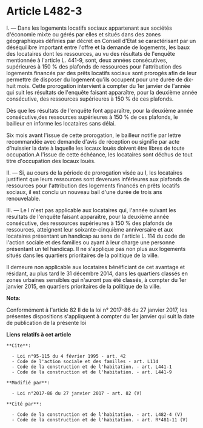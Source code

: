 # Article L482-3

I. ― Dans les logements locatifs sociaux appartenant aux sociétés d'économie mixte ou gérés par elles et situés dans des
zones géographiques définies par décret en Conseil d'Etat se caractérisant par un déséquilibre important entre l'offre et la
demande de logements, les baux des locataires dont les ressources, au vu des résultats de l'enquête mentionnée à l'article L.
441-9, sont, deux années consécutives, supérieures à 150 % des plafonds de ressources pour l'attribution des logements
financés par des prêts locatifs sociaux sont prorogés afin de leur permettre de disposer du logement qu'ils occupent pour une
durée de dix-huit mois. Cette prorogation intervient à compter du 1er janvier de l'année qui suit les résultats de l'enquête
faisant apparaître, pour la deuxième année consécutive, des ressources supérieures à 150 % de ces plafonds. 

Dès que les résultats de l'enquête font apparaître, pour la deuxième année consécutive,des ressources supérieures à 150 % de
ces plafonds, le bailleur en informe les locataires sans délai. 

Six mois avant l'issue de cette prorogation, le bailleur notifie par lettre recommandée avec demande d'avis de réception ou
signifie par acte d'huissier la date à laquelle les locaux loués doivent être libres de toute occupation.A l'issue de cette
échéance, les locataires sont déchus de tout titre d'occupation des locaux loués. 

II. ― Si, au cours de la période de prorogation visée au I, les locataires justifient que leurs ressources sont devenues
inférieures aux plafonds de ressources pour l'attribution des logements financés en prêts locatifs sociaux, il est conclu un
nouveau bail d'une durée de trois ans renouvelable. 

III. ― Le I n'est pas applicable aux locataires qui, l'année suivant les résultats de l'enquête faisant apparaître, pour la
deuxième année consécutive, des ressources supérieures à 150 % des plafonds de ressources, atteignent leur soixante-cinquième
anniversaire et aux locataires présentant un handicap au sens de l'article L. 114 du code de l'action sociale et des familles
ou ayant à leur charge une personne présentant un tel handicap. Il ne s'applique pas non plus aux logements situés dans les
quartiers prioritaires de la politique de la ville.

Il demeure non applicable aux locataires bénéficiant de cet avantage et résidant, au plus tard le 31 décembre 2014, dans les
quartiers classés en zones urbaines sensibles qui n'auront pas été classés, à compter du 1er janvier 2015, en quartiers
prioritaires de la politique de la ville.

**Nota:**

Conformément à l'article 82 II de la loi n° 2017-86 du 27 janvier 2017, les présentes dispositions s'appliquent à compter du
1er janvier qui suit la date de publication de la présente loi

**Liens relatifs à cet article**

	**Cite**:

	  - Loi n°95-115 du 4 février 1995 - art. 42
	  - Code de l'action sociale et des familles - art. L114
	  - Code de la construction et de l'habitation. - art. L441-1
	  - Code de la construction et de l'habitation. - art. L441-9

	**Modifié par**:

	  - Loi n°2017-86 du 27 janvier 2017 - art. 82 (V)

	**Cité par**:

	  - Code de la construction et de l'habitation. - art. L482-4 (V)
	  - Code de la construction et de l'habitation. - art. R*481-11 (V)
